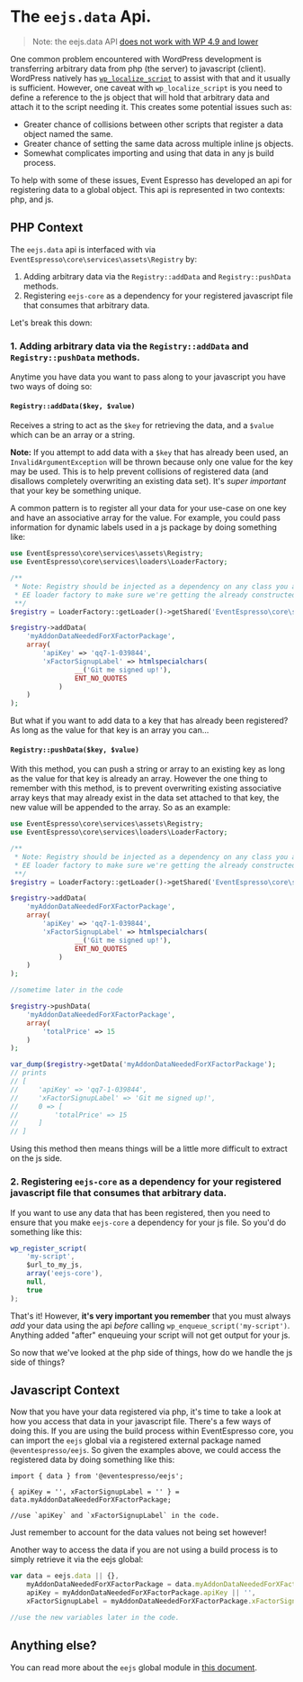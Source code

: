 # The `eejs.data` Api.

> Note: the eejs.data API [does not work with WP 4.9 and lower](eejs-core-dependency.md)

One common problem encountered with WordPress development is transferring arbitrary data from php (the server) to javascript (client).  WordPress natively has [`wp_localize_script`](https://developer.wordpress.org/reference/functions/wp_localize_script/) to assist with that and it usually is sufficient.  However, one caveat with `wp_localize_script` is you need to define a reference to the js object that will hold that arbitrary data and attach it to the script needing it.  This creates some potential issues such as:

- Greater chance of collisions between other scripts that register a data object named the same.
- Greater chance of setting the same data across multiple inline js objects.
- Somewhat complicates importing and using that data in any js build process.

To help with some of these issues, Event Espresso has developed an api for registering data to a global object.  This api is represented in two contexts: php, and js.

## PHP Context

The `eejs.data` api is interfaced with via `EventEspresso\core\services\assets\Registry` by:

1. Adding arbitrary data via the `Registry::addData` and `Registry::pushData` methods.
2. Registering `eejs-core` as a dependency for your registered javascript file that consumes that arbitrary data.

Let's break this down:

### 1. Adding arbitrary data via the `Registry::addData` and `Registry::pushData` methods.

Anytime you have data you want to pass along to your javascript you have two ways of doing so:

#### `Registry::addData($key, $value)`

Receives a string to act as the `$key` for retrieving the data, and a `$value` which can be an array or a string.

**Note:** If you attempt to add data with a `$key` that has already been used, an `InvalidArgumentException` will be thrown because only one value for the key may be used. This is to help prevent collisions of registered data (and disallows completely overwriting an existing data set).  It's _super important_ that your key be something unique.

A common pattern is to register all your data for your use-case on one key and have an associative array for the value.  For example, you could pass information for dynamic labels used in a js package by doing something like:

```php
use EventEspresso\core\services\assets\Registry;
use EventEspresso\core\services\loaders\LoaderFactory;

/**
 * Note: Registry should be injected as a dependency on any class you are using, but for this example we're using the
 * EE loader factory to make sure we're getting the already constructed Registry instance.
 **/
$registry = LoaderFactory::getLoader()->getShared('EventEspresso\core\services\assets\Registry');

$registry->addData(
    'myAddonDataNeededForXFactorPackage',
    array(
        'apiKey' => 'qq7-1-039844',
        'xFactorSignupLabel' => htmlspecialchars(
                __('Git me signed up!'),
                ENT_NO_QUOTES
            )
    )
);
```

But what if you want to add data to a key that has already been registered?  As long as the value for that key is an array you can...

#### `Registry::pushData($key, $value)`

With this method, you can push a string or array to an existing key as long as the value for that key is already an array.  However the one thing to remember with this method, is to prevent overwriting existing associative array keys that may already exist in the data set attached to that key, the new value will be appended to the array.  So as an example:

```php
use EventEspresso\core\services\assets\Registry;
use EventEspresso\core\services\loaders\LoaderFactory;

/**
 * Note: Registry should be injected as a dependency on any class you are using, but for this example we're using the
 * EE loader factory to make sure we're getting the already constructed Registry instance.
 **/
$registry = LoaderFactory::getLoader()->getShared('EventEspresso\core\services\assets\Registry');

$registry->addData(
    'myAddonDataNeededForXFactorPackage',
    array(
        'apiKey' => 'qq7-1-039844',
        'xFactorSignupLabel' => htmlspecialchars(
                __('Git me signed up!'),
                ENT_NO_QUOTES
            )
    )
);

//sometime later in the code

$registry->pushData(
    'myAddonDataNeededForXFactorPackage',
    array(
        'totalPrice' => 15
    )
);

var_dump($registry->getData('myAddonDataNeededForXFactorPackage');
// prints
// [
//     'apiKey' => 'qq7-1-039844',
//     'xFactorSignupLabel' => 'Git me signed up!',
//     0 => [
//         'totalPrice' => 15
//     ]
// ]
```

Using this method then means things will be a little more difficult to extract on the js side.

### 2. Registering `eejs-core` as a dependency for your registered javascript file that consumes that arbitrary data.

If you want to use any data that has been registered, then you need to ensure that you make `eejs-core` a dependency for your js file.  So you'd do something like this:

```js
wp_register_script(
    'my-script',
    $url_to_my_js,
    array('eejs-core'),
    null,
    true
);
```

That's it!  However, **it's very important you remember** that you must always _add_ your data using the api _before_ calling `wp_enqueue_script('my-script')`.  Anything added "after" enqueuing your script will not get output for your js.

So now that we've looked at the php side of things, how do we handle the js side of things?

## Javascript Context

Now that you have your data registered via php, it's time to take a look at how you access that data in your javascript file.  There's a few ways of doing this.  If you are using the build process within EventEspresso core, you can import the `eejs` global via a registered external package named `@eventespresso/eejs`.  So given the examples above, we could access the registered data by doing something like this:

```jsxharmony
import { data } from '@eventespresso/eejs';

{ apiKey = '', xFactorSignupLabel = '' } = data.myAddonDataNeededForXFactorPackage;

//use `apiKey` and `xFactorSignupLabel` in the code.
```

Just remember to account for the data values not being set however!

Another way to access the data if you are not using a build process is to simply retrieve it via the eejs global:

```js
var data = eejs.data || {},
    myAddonDataNeededForXFactorPackage = data.myAddonDataNeededForXFactorPackage || {},
    apiKey = myAddonDataNeededForXFactorPackage.apiKey || '',
    xFactorSignupLabel = myAddonDataNeededForXFactorPackage.xFactorSignuplabel || '';

//use the new variables later in the code.
```

## Anything else?

You can read more about the `eejs` global module in [this document](./eejs/README.md).

